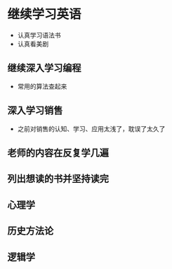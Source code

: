 

# 继续学习英语

* 认真学习语法书
* 认真看美剧

## 继续深入学习编程

* 常用的算法查起来

## 深入学习销售

* 之前对销售的认知、学习、应用太浅了，耽误了太久了

## 老师的内容在反复学几遍

## 列出想读的书并坚持读完



## 心理学

## 历史方法论

## 逻辑学
